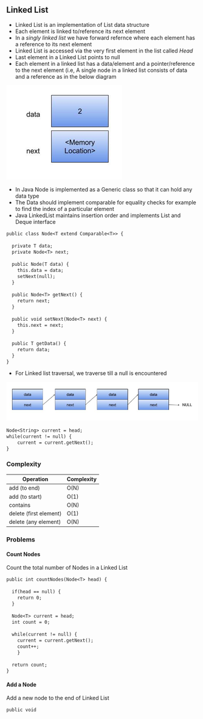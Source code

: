 ## Linked List
- Linked List is an implementation of List data structure
- Each element is linked to/reference its next element
- In a *singly linked list* we have forward refernce where each element has a reference to its next element
- Linked List is accessed via the very first element in the list called *Head*
- Last element in a Linked List points to null
- Each element in a linked list has a data/element and a pointer/reference to the next element (i.e, A single node in a linked list consists of data and a reference as in the below diagram

![LinkedList](images/linkedlist.png)

- In Java Node is implemented as a Generic class so that it can hold any data type
- The Data should implement comparable for equality checks for example to find the index of a particular element
- Java LinkedList maintains insertion order and implements List and Deque interface

```
public class Node<T extend Comparable<T>> {

  private T data;
  private Node<T> next;
  
  public Node(T data) {
    this.data = data;
    setNext(null);
  }

  public Node<T> getNext() {
    return next;
  }
  
  public void setNext(Node<T> next) {
    this.next = next;
  }
  
  public T getData() {
    return data;
  }
}
```

- For Linked list traversal, we traverse till a null is encountered

![LinkedListTraversal](images/LinkedListTraversal.png)

```
Node<String> current = head;
while(current != null) {
    current = current.getNext();
}
```

### Complexity

Operation | Complexity|
--- | --- | 
add (to end)| O(N) |
add (to start)| O(1) |
contains | O(N) |
delete (first element) | O(1) |
delete (any element) | O(N) |

### Problems

#### Count Nodes
Count the total number of Nodes in a Linked List

```
public int countNodes(Node<T> head) {

  if(head == null) {
    return 0;
  } 
  
  Node<T> current = head;
  int count = 0;
  
  while(current != null) {
    current = current.getNext();
    count++;
    }
    
  return count;
}
```

#### Add a Node
Add a new node to the end of Linked List

```
public void
```
